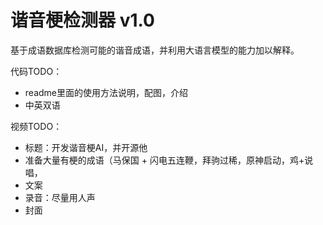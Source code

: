 # 谐音梗检测器 v1.0
基于成语数据库检测可能的谐音成语，并利用大语言模型的能力加以解释。

代码TODO：
- readme里面的使用方法说明，配图，介绍
- 中英双语

视频TODO：
- 标题：开发谐音梗AI，并开源他
- 准备大量有梗的成语（马保国 + 闪电五连鞭，拜驹过稀，原神启动，鸡+说唱，
- 文案
- 录音：尽量用人声
- 封面